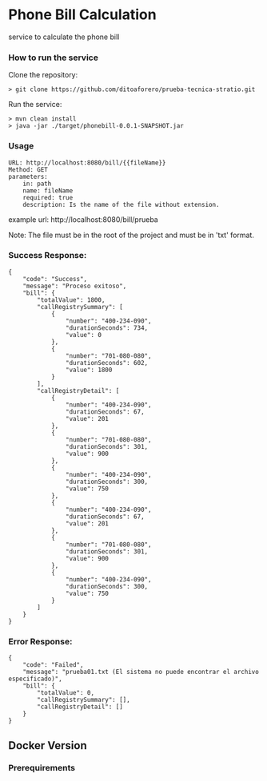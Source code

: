 
# Phone Bill Calculation
service to calculate the phone bill

### How to run the service
Clone the repository:
```
> git clone https://github.com/ditoaforero/prueba-tecnica-stratio.git
```
Run the service:
```
> mvn clean install 
> java -jar ./target/phonebill-0.0.1-SNAPSHOT.jar
```

### Usage
```
URL: http://localhost:8080/bill/{{fileName}}
Method: GET 
parameters: 
    in: path
    name: fileName
    required: true
    description: Is the name of the file without extension.
```
example url: http://localhost:8080/bill/prueba 

Note: The file must be in the root of the project and must be in 'txt' format.

### Success Response:
```
{
    "code": "Success",
    "message": "Proceso exitoso",
    "bill": {
        "totalValue": 1800,
        "callRegistrySummary": [
            {
                "number": "400-234-090",
                "durationSeconds": 734,
                "value": 0
            },
            {
                "number": "701-080-080",
                "durationSeconds": 602,
                "value": 1800
            }
        ],
        "callRegistryDetail": [
            {
                "number": "400-234-090",
                "durationSeconds": 67,
                "value": 201
            },
            {
                "number": "701-080-080",
                "durationSeconds": 301,
                "value": 900
            },
            {
                "number": "400-234-090",
                "durationSeconds": 300,
                "value": 750
            },
            {
                "number": "400-234-090",
                "durationSeconds": 67,
                "value": 201
            },
            {
                "number": "701-080-080",
                "durationSeconds": 301,
                "value": 900
            },
            {
                "number": "400-234-090",
                "durationSeconds": 300,
                "value": 750
            }
        ]
    }
}
```

### Error Response:
```
{
    "code": "Failed",
    "message": "prueba01.txt (El sistema no puede encontrar el archivo especificado)",
    "bill": {
        "totalValue": 0,
        "callRegistrySummary": [],
        "callRegistryDetail": []
    }
}
```

## Docker Version


### Prerequirements






